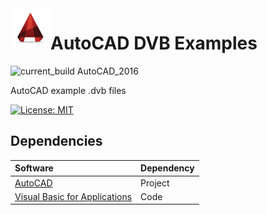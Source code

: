 <img align="left" src="Images/ReadMe/autocad.png" width="64px" >

# AutoCAD DVB Examples

![current_build AutoCAD_2016](https://img.shields.io/badge/current_build-AutoCAD_2016-red.svg)

AutoCAD example .dvb files

[![License: MIT](https://img.shields.io/badge/License-MIT-yellow.svg)](LICENSE "MIT License Copyright © 2017 Anthony Duguid")

## Dependencies
|Software                        |Dependency                 |
|:-------------------------------|:--------------------------|
|[AutoCAD](https://www.autodesk.com)|Project|
|[Visual Basic for Applications](https://msdn.microsoft.com/en-us/vba/vba-language-reference)|Code|
